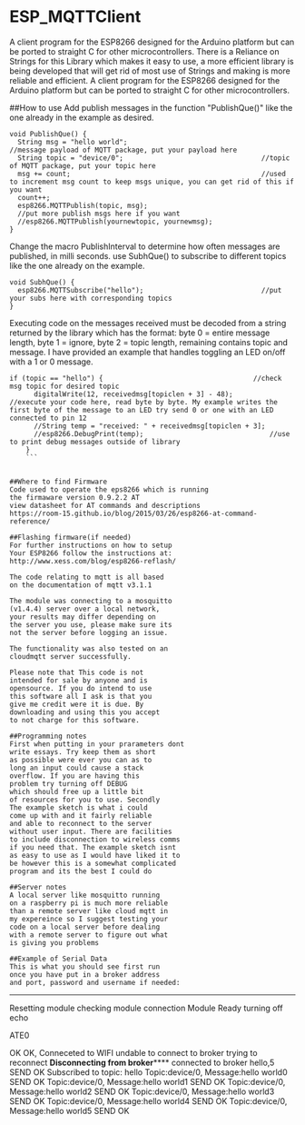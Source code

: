 # ESP_MQTTClient
A client program for the ESP8266 designed for the 
Arduino platform but can be ported to straight C 
for other microcontrollers. There is a Reliance
on Strings for this Library which makes it easy
to use, a more efficient library is being developed
that will get rid of most use of Strings and
making is more reliable and efficient.
A client program for the ESP8266 designed for the
Arduino platform but can be ported to straight C
for other microcontrollers.

##How to use
Add publish messages in the function "PublishQue()"
like the one already in the example as desired.
```
void PublishQue() {
  String msg = "hello world";                                 //message payload of MQTT package, put your payload here
  String topic = "device/0";                                  //topic of MQTT package, put your topic here
  msg += count;                                               //used to increment msg count to keep msgs unique, you can get rid of this if you want
  count++;
  esp8266.MQTTPublish(topic, msg);
  //put more publish msgs here if you want
  //esp8266.MQTTPublish(yournewtopic, yournewmsg);
}
```
Change the macro PublishInterval to determine how
often messages are published, in milli seconds.
use SubhQue() to subscribe to different topics
like the one already on the example.
```
void SubhQue() {
  esp8266.MQTTSubscribe("hello");                             //put your subs here with corresponding topics
}
```
Executing code on the messages received must be
decoded from a string returned by the library which
has the format: byte 0 = entire message length, 
byte 1 = ignore, byte 2 = topic length, remaining
contains topic and message. I have provided an example
that handles toggling an LED on/off with a 1 or 0
message.
```
if (topic == "hello") {                                     //check msg topic for desired topic
      digitalWrite(12, receivedmsg[topiclen + 3] - 48);         //execute your code here, read byte by byte. My example writes the first byte of the message to an LED try send 0 or one with an LED connected to pin 12
      //String temp = "received: " + receivedmsg[topiclen + 3];
      //esp8266.DebugPrint(temp);                               //use to print debug messages outside of library
    }
    ```


##Where to find Firmware
Code used to operate the eps8266 which is running
the firmaware version 0.9.2.2 AT
view datasheet for AT commands and descriptions
https://room-15.github.io/blog/2015/03/26/esp8266-at-command-reference/

##Flashing firmware(if needed)
For further instructions on how to setup
Your ESP8266 follow the instructions at:
http://www.xess.com/blog/esp8266-reflash/

The code relating to mqtt is all based
on the documentation of mqtt v3.1.1

The module was connecting to a mosquitto
(v1.4.4) server over a local network,
your results may differ depending on
the server you use, please make sure its
not the server before logging an issue.

The functionality was also tested on an
cloudmqtt server successfully.

Please note that This code is not
intended for sale by anyone and is
opensource. If you do intend to use
this software all I ask is that you
give me credit were it is due. By
downloading and using this you accept
to not charge for this software.

##Programming notes
First when putting in your prarameters dont 
write essays. Try keep them as short 
as possible were ever you can as to 
long an input could cause a stack 
overflow. If you are having this 
problem try turning off DEBUG
which should free up a little bit 
of resources for you to use. Secondly
The example sketch is what i could
come up with and it fairly reliable
and able to reconnect to the server
without user input. There are facilities
to include disconnection to wireless comms
if you need that. The example sketch isnt 
as easy to use as I would have liked it to 
be however this is a somewhat complicated 
program and its the best I could do 

##Server notes
A local server like mosquitto running
on a raspberry pi is much more reliable
than a remote server like cloud mqtt in
my expereince so I suggest testing your 
code on a local server before dealing
with a remote server to figure out what
is giving you problems

##Example of Serial Data
This is what you should see first run
once you have put in a broker address
and port, password and username if needed:
```
***	***	***	***	***
Resetting module
checking module connection
Module Ready
turning off echo

ATE0


OK
OK, Conneceted to WIFI
undable to connect to broker
trying to reconnect
********Disconnecting from broker************
connected to broker
hello,5
SEND OK
Subscribed to topic: hello
Topic:device/0, Message:hello world0
SEND OK
Topic:device/0, Message:hello world1
SEND OK
Topic:device/0, Message:hello world2
SEND OK
Topic:device/0, Message:hello world3
SEND OK
Topic:device/0, Message:hello world4
SEND OK
Topic:device/0, Message:hello world5
SEND OK
```

